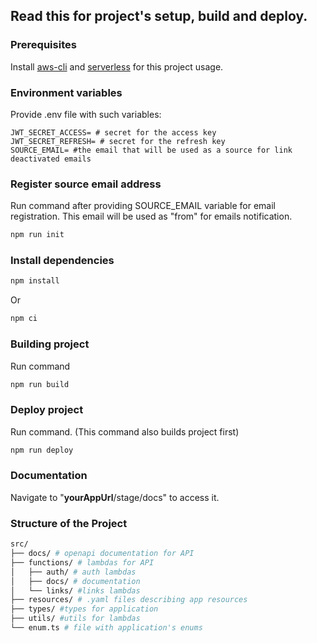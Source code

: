 ## Read this for project's setup, build and deploy.

### Prerequisites

Install [aws-cli](https://docs.aws.amazon.com/cli/latest/userguide/getting-started-install.html#getting-started-install-instructions) and [serverless](https://www.serverless.com/framework/docs/getting-started) for this project usage.

### Environment variables

Provide .env file with such variables:
```dotenv
JWT_SECRET_ACCESS= # secret for the access key
JWT_SECRET_REFRESH= # secret for the refresh key
SOURCE_EMAIL= #the email that will be used as a source for link deactivated emails  
```

### Register source email address

Run command after providing SOURCE_EMAIL variable for email registration.
This email will be used as "from" for emails notification.

```bash
npm run init
```

### Install dependencies
```bash
npm install
```
Or
```bash
npm ci
```

### Building project

Run command
```bash
npm run build
```

### Deploy project

Run command. (This command also builds project first)
```bash
npm run deploy
```

### Documentation 

Navigate to "**yourAppUrl**/stage/docs" to access it.

### Structure of the Project

```bash
src/
├── docs/ # openapi documentation for API
├── functions/ # lambdas for API
│   ├── auth/ # auth lambdas
│   ├── docs/ # documentation   
│   └── links/ #links lambdas
├── resources/ # .yaml files describing app resources
├── types/ #types for application
├── utils/ #utils for lambdas
└── enum.ts # file with application's enums
```
